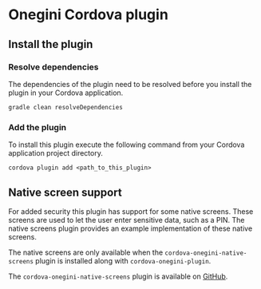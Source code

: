 # Onegini Cordova plugin

## Install the plugin

### Resolve dependencies
The dependencies of the plugin need to be resolved before you install the plugin in your Cordova application.

    gradle clean resolveDependencies

### Add the plugin 

To install this plugin execute the following command from your Cordova application project directory.

    cordova plugin add <path_to_this_plugin>

## Native screen support

For added security this plugin has support for some native screens. These screens are used to let the user enter sensitive data, such as a PIN.
The native screens plugin provides an example implementation of these native screens.

The native screens are only available when the `cordova-onegini-native-screens` plugin is installed along with `cordova-onegini-plugin`.

The `cordova-onegini-native-screens` plugin is available on [GitHub](https://github.com/Onegini/cordova-plugin-onegini-native-screens).